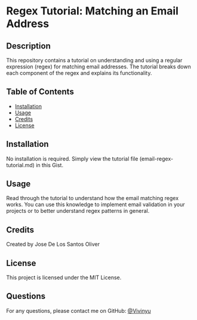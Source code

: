 # Regex Tutorial: Matching an Email Address

## Description

This repository contains a tutorial on understanding and using a regular expression (regex) for matching email addresses. The tutorial breaks down each component of the regex and explains its functionality.

## Table of Contents

- [Installation](#installation)
- [Usage](#usage)
- [Credits](#credits)
- [License](#license)

## Installation

No installation is required. Simply view the tutorial file (email-regex-tutorial.md) in this Gist.

## Usage

Read through the tutorial to understand how the email matching regex works. You can use this knowledge to implement email validation in your projects or to better understand regex patterns in general.

## Credits

Created by Jose De Los Santos Oliver

## License

This project is licensed under the MIT License.

## Questions

For any questions, please contact me on GitHub: [@Vivinyu](https://github.com/Vivinyu)
